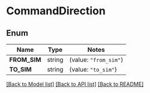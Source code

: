 # CommandDirection

## Enum

Name | Type | Notes
------------ | ------------- | -------------
**FROM_SIM** | string | (value: `"from_sim"`)
**TO_SIM** | string | (value: `"to_sim"`)


[[Back to Model list]](../README.md#documentation-for-models) [[Back to API list]](../README.md#documentation-for-api-endpoints) [[Back to README]](../README.md)



